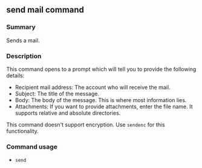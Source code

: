 ## send mail command

### Summary

Sends a mail.

### Description

This command opens to a prompt which will tell you to provide the following details:

* Recipient mail address: The account who will receive the mail.
* Subject: The title of the message.
* Body: The body of the message. This is where most information lies.
* Attachments: If you want to provide attachments, enter the file name. It supports relative and absolute directories.

This command doesn't support encryption. Use `sendenc` for this functionality.

### Command usage

* `send`